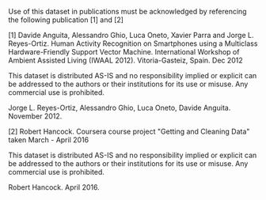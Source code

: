 Use of this dataset in publications must be acknowledged by referencing the following publication [1] and [2]

[1] Davide Anguita, Alessandro Ghio, Luca Oneto, Xavier Parra and Jorge L. Reyes-Ortiz. Human Activity Recognition on Smartphones using a Multiclass Hardware-Friendly Support Vector Machine. International Workshop of Ambient Assisted Living (IWAAL 2012). Vitoria-Gasteiz, Spain. Dec 2012

This dataset is distributed AS-IS and no responsibility implied or explicit can be addressed to the authors or their institutions for its use or misuse. Any commercial use is prohibited.

Jorge L. Reyes-Ortiz, Alessandro Ghio, Luca Oneto, Davide Anguita. November 2012.

[2] Robert Hancock. Coursera course project "Getting and Cleaning Data" taken
  March - April 2016
  
This dataset is distributed AS-IS and no responsibility implied or explicit can be addressed to the authors or their institutions for its use or misuse. Any commercial use is prohibited.

Robert Hancock. April 2016.
